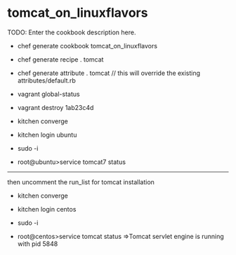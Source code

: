 # tomcat_on_linuxflavors

TODO: Enter the cookbook description here.
- chef generate cookbook tomcat_on_linuxflavors

- chef generate recipe . tomcat
- chef generate attribute . tomcat // this will override the existing attributes/default.rb

- vagrant global-status
- vagrant destroy 1ab23c4d 

- kitchen converge
- kitchen login ubuntu

- sudo -i 
- root@ubuntu>service tomcat7 status


---------------------------------------------
then uncomment the run_list for tomcat installation

- kitchen converge
- kitchen login centos

- sudo -i 
- root@centos>service tomcat status
=>Tomcat servlet engine is running with pid 5848
